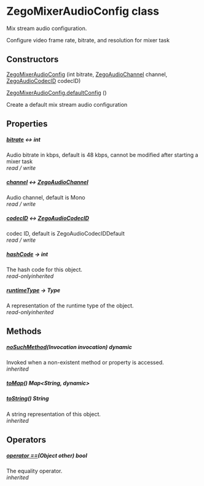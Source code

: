 


# ZegoMixerAudioConfig class









<p>Mix stream audio configuration.</p>
<p>Configure video frame rate, bitrate, and resolution for mixer task</p>




## Constructors

[ZegoMixerAudioConfig](../zego_uikit_prebuilt_live_audio_room/ZegoMixerAudioConfig/ZegoMixerAudioConfig.md) (int bitrate, [ZegoAudioChannel](../zego_uikit_prebuilt_live_audio_room/ZegoAudioChannel.md) channel, [ZegoAudioCodecID](../zego_uikit_prebuilt_live_audio_room/ZegoAudioCodecID.md) codecID)

   

[ZegoMixerAudioConfig.defaultConfig](../zego_uikit_prebuilt_live_audio_room/ZegoMixerAudioConfig/ZegoMixerAudioConfig.defaultConfig.md) ()

Create a default mix stream audio configuration   


## Properties

##### [bitrate](../zego_uikit_prebuilt_live_audio_room/ZegoMixerAudioConfig/bitrate.md) &#8596; int



Audio bitrate in kbps, default is 48 kbps, cannot be modified after starting a mixer task  
_<span class="feature">read / write</span>_



##### [channel](../zego_uikit_prebuilt_live_audio_room/ZegoMixerAudioConfig/channel.md) &#8596; [ZegoAudioChannel](../zego_uikit_prebuilt_live_audio_room/ZegoAudioChannel.md)



Audio channel, default is Mono  
_<span class="feature">read / write</span>_



##### [codecID](../zego_uikit_prebuilt_live_audio_room/ZegoMixerAudioConfig/codecID.md) &#8596; [ZegoAudioCodecID](../zego_uikit_prebuilt_live_audio_room/ZegoAudioCodecID.md)



codec ID, default is ZegoAudioCodecIDDefault  
_<span class="feature">read / write</span>_



##### [hashCode](../zego_uikit_prebuilt_live_audio_room/ZegoMixerAudioConfig/hashCode.md) &#8594; int



The hash code for this object.  
_<span class="feature">read-only</span><span class="feature">inherited</span>_



##### [runtimeType](../zego_uikit_prebuilt_live_audio_room/ZegoMixerAudioConfig/runtimeType.md) &#8594; Type



A representation of the runtime type of the object.  
_<span class="feature">read-only</span><span class="feature">inherited</span>_





## Methods

##### [noSuchMethod](../zego_uikit_prebuilt_live_audio_room/ZegoMixerAudioConfig/noSuchMethod.md)(Invocation invocation) dynamic



Invoked when a non-existent method or property is accessed.  
_<span class="feature">inherited</span>_



##### [toMap](../zego_uikit_prebuilt_live_audio_room/ZegoMixerAudioConfig/toMap.md)() Map&lt;String, dynamic>



  




##### [toString](../zego_uikit_prebuilt_live_audio_room/ZegoMixerAudioConfig/toString.md)() String



A string representation of this object.  
_<span class="feature">inherited</span>_





## Operators

##### [operator ==](../zego_uikit_prebuilt_live_audio_room/ZegoMixerAudioConfig/operator_equals.md)(Object other) bool



The equality operator.  
_<span class="feature">inherited</span>_















